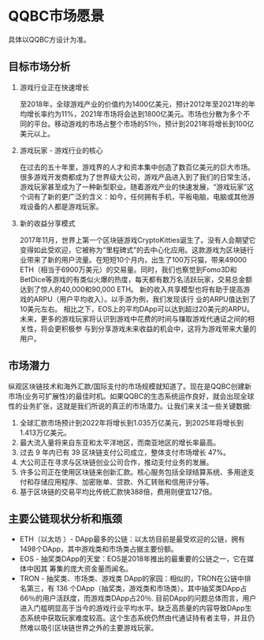 # QQBC市场愿景

具体以QQBC方设计为准。

## 目标市场分析

1. 游戏行业正在快速增长

    至2018年，全球游戏产业的价值约为1400亿美元，预计2012年至2021年的年均增长率约为11%，2021年市场将会达到1800亿美元。市场也分散为多个不同的平台。移动游戏的市场占整个市场的51％，预计到2021年将增长到100亿美元以上。

2. 游戏玩家 - 游戏行业的核心

    在过去的五十年里，游戏界的人才和资本集中创造了数百亿美元的巨大市场。很多游戏开发商都成为了世界级大公司，游戏产品进入到了我们的日常生活，游戏玩家甚至成为了一种新型职业。随着游戏产业的快速发展，“游戏玩家”这个词有了新的更广泛的含义：如今，任何拥有手机，平板电脑，电脑或其他游戏设备的人都是游戏玩家。

3. 新的收益分享模式

    2017年11月，世界上第一个区块链游戏CryptoKitties诞生了。没有人会期望它变得如此受欢迎，它被称为“里程碑式”的去中心化应用。这款游戏为区块链行业带来了新的用户流量。在短短10个月内，出生了100万只猫，带来49000 ETH（相当于6900万美元）的交易量。同时，我们也察觉到Fomo3D和BetDice等游戏的有类似火爆的热度，每天都有数万名活跃玩家，交易总金额达到了惊人的40,000和90,000 ETH。
新的收入共享模型也将有助于提高游戏的ARPU（用户平均收入）。以手游为例，我们发现该行 业的ARPU值达到了10美元左右。 相比之下，EOS上的平均DApp可以达到超过20美元的ARPU。 未来，更多的游戏玩家将认识到游戏中花费的时间与赚取游戏代通证之间的相关性，将会更积极参 与到分享游戏未来收益的机会中，这将为游戏带来大量的用户。

## 市场潜力

纵观区块链技术和海外汇款/国际支付的市场规模就知道了。现在是QQBC创建新市场(业务可扩展性)的最佳时机。如果QQBC的生态系统运作良好，就会出现全球性的业务扩张，这就是我们所说的真正的市场潜力。让我们来关注一些关键数据:

1. 全球汇款市场预计到2022年将增长到1.035万亿美元，到2025年将增长到1.413万亿美元。
2. 最大流入量将来自东亚和太平洋地区，而南亚地区的增长率最高。
3. 过去 9 年内已有 39 区块链支付公司成立，整体支付市场增长 47%。
4. 大公司正在寻求与区块链创业公司合作，推动支付业务的发展。
5. 许多公司正在使用区块链来创新汇款。核心服务包括全球结算系统、多用途支付和存储应用程序、加密账单、贷款、外汇转账和信用评分等。
6. 基于区块链的交易平均比传统汇款快388倍，费用则便宜127倍。

## 主要公链现状分析和瓶颈

   * ETH（以太坊 ）- DApp最多的公链：以太坊目前是最受欢迎的公链，拥有1498个DApp，其中游戏类和市场类占据主要份额。
   * EOS - 抽奖类DApp的天堂：EOS是2018年推出的最重要的公链之一，它在媒体中因其 筹集的庞大资金量而闻名。  
   * TRON - 抽奖类、市场类、游戏类 DApp的家园：相似的，TRON在公链中排名第三，有 136 个DApp（抽奖类，游戏类和市场类）。其中抽奖类DApp占66％的用户活跃度，而游戏类DApp占20％.
   目前DApp的问题总体而言，用户进入门槛明显高于当今的游戏行业平均水平。缺乏高质量的内容导致DApp生态系统中获取玩家难度较高。这个生态系统仍然由代通证持有者主导，并且仍然难以吸引区块链世界之外的主要游戏玩家。
